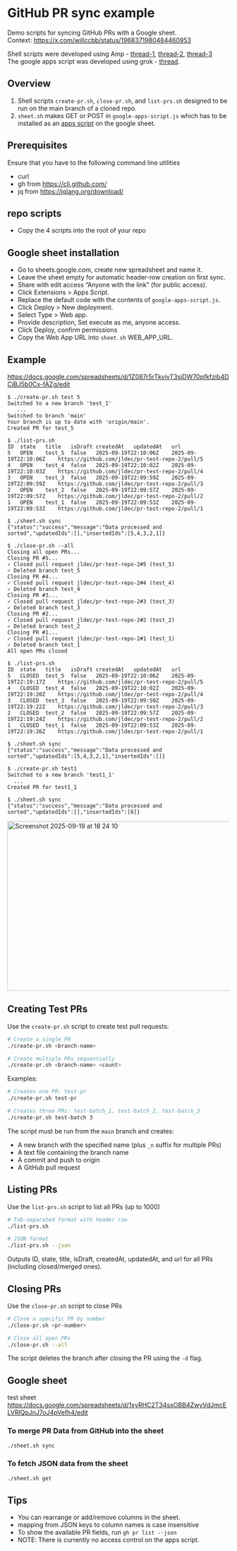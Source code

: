 # GitHub PR sync example
Demo scripts for syncing GitHub PRs with a Google sheet.  
Context: https://x.com/willccbb/status/1968371980484460953

Shell scripts were developed using Amp - [thread-1](https://ampcode.com/threads/T-3cd81dfc-3569-4154-8b9e-7c89da9260cc), [thread-2](https://ampcode.com/threads/T-9f0d37fd-68db-4828-814a-26b1095a0ad5), [thread-3](https://ampcode.com/threads/T-5eccdc48-f5d2-48a8-969f-da184b540a42)  
The google apps script was developed using grok - [thread](https://grok.com/c/fc1a62af-93a0-4b5c-a2ac-720adad7247b).

## Overview
1. Shell scripts `create-pr.sh`, `close-pr.sh`, and `list-prs.sh` designed to be run on the main branch of a cloned repo.
2. `sheet.sh` makes GET or POST in `google-apps-script.js` which has to be installed as an [apps script](https://developers.google.com/apps-script) on the google sheet.

## Prerequisites
Ensure that you have to the following command line utilities
- curl
- gh from https://cli.github.com/
- jq from https://jqlang.org/download/

## repo scripts
- Copy the 4 scripts into the root of your repo

## Google sheet installation
- Go to sheets.google.com, create new spreadsheet and name it.
- Leave the sheet empty for automatic header-row creation on first sync.
- Share with edit access “Anyone with the link” (for public access).
- Click Extensions > Apps Script.
- Replace the default code with the contents of `google-apps-script.js`.
- Click Deploy > New deployment.
- Select Type > Web app.
- Provide description, Set execute as me, anyone access.
- Click Deploy, confirm permissions
- Copy the Web App URL into `sheet.sh` WEB_APP_URL.

## Example
https://docs.google.com/spreadsheets/d/1Z087r5rTkvivT3sjDW70pfkfzib4DCjBJ5b0Cx-fAZg/edit

```
$ ./create-pr.sh test 5
Switched to a new branch 'test_1'
   ...
Switched to branch 'main'
Your branch is up to date with 'origin/main'.
Created PR for test_5

$ ./list-prs.sh
ID	state	title	isDraft	createdAt	updatedAt	url
5	OPEN	test_5	false	2025-09-19T22:10:06Z	2025-09-19T22:10:06Z	https://github.com/jldec/pr-test-repo-2/pull/5
4	OPEN	test_4	false	2025-09-19T22:10:02Z	2025-09-19T22:10:03Z	https://github.com/jldec/pr-test-repo-2/pull/4
3	OPEN	test_3	false	2025-09-19T22:09:59Z	2025-09-19T22:09:59Z	https://github.com/jldec/pr-test-repo-2/pull/3
2	OPEN	test_2	false	2025-09-19T22:09:57Z	2025-09-19T22:09:57Z	https://github.com/jldec/pr-test-repo-2/pull/2
1	OPEN	test_1	false	2025-09-19T22:09:53Z	2025-09-19T22:09:53Z	https://github.com/jldec/pr-test-repo-2/pull/1

$ ./sheet.sh sync
{"status":"success","message":"Data processed and sorted","updatedIds":[],"insertedIds":[5,4,3,2,1]}

$ ./close-pr.sh --all
Closing all open PRs...
Closing PR #5...
✓ Closed pull request jldec/pr-test-repo-2#5 (test_5)
✓ Deleted branch test_5
Closing PR #4...
✓ Closed pull request jldec/pr-test-repo-2#4 (test_4)
✓ Deleted branch test_4
Closing PR #3...
✓ Closed pull request jldec/pr-test-repo-2#3 (test_3)
✓ Deleted branch test_3
Closing PR #2...
✓ Closed pull request jldec/pr-test-repo-2#2 (test_2)
✓ Deleted branch test_2
Closing PR #1...
✓ Closed pull request jldec/pr-test-repo-2#1 (test_1)
✓ Deleted branch test_1
All open PRs closed

$ ./list-prs.sh
ID	state	title	isDraft	createdAt	updatedAt	url
5	CLOSED	test_5	false	2025-09-19T22:10:06Z	2025-09-19T22:19:17Z	https://github.com/jldec/pr-test-repo-2/pull/5
4	CLOSED	test_4	false	2025-09-19T22:10:02Z	2025-09-19T22:19:20Z	https://github.com/jldec/pr-test-repo-2/pull/4
3	CLOSED	test_3	false	2025-09-19T22:09:59Z	2025-09-19T22:19:22Z	https://github.com/jldec/pr-test-repo-2/pull/3
2	CLOSED	test_2	false	2025-09-19T22:09:57Z	2025-09-19T22:19:24Z	https://github.com/jldec/pr-test-repo-2/pull/2
1	CLOSED	test_1	false	2025-09-19T22:09:53Z	2025-09-19T22:19:26Z	https://github.com/jldec/pr-test-repo-2/pull/1

$ ./sheet.sh sync
{"status":"success","message":"Data processed and sorted","updatedIds":[5,4,3,2,1],"insertedIds":[]}

$ ./create-pr.sh test1
Switched to a new branch 'test1_1'
  ...
Created PR for test1_1

$ ./sheet.sh sync
{"status":"success","message":"Data processed and sorted","updatedIds":[],"insertedIds":[6]}
```

<img width="1029" height="383" alt="Screenshot 2025-09-19 at 18 24 10" src="https://github.com/user-attachments/assets/f11265c0-1be7-411d-8c74-9c9ef8e7b8ab" />


## Creating Test PRs
Use the `create-pr.sh` script to create test pull requests:

```bash
# Create a single PR
./create-pr.sh <branch-name>

# Create multiple PRs sequentially
./create-pr.sh <branch-name> <count>
```

Examples:
```bash
# Creates one PR: test-pr
./create-pr.sh test-pr

# Creates three PRs: test-batch_1, test-batch_2, test-batch_3
./create-pr.sh test-batch 3
```

The script must be run from the `main` branch and creates:
- A new branch with the specified name (plus `_n` suffix for multiple PRs)
- A text file containing the branch name
- A commit and push to origin
- A GitHub pull request

## Listing PRs
Use the `list-prs.sh` script to list all PRs (up to 1000)

```bash
# Tab-separated format with header row
./list-prs.sh

# JSON format
./list-prs.sh --json
```

Outputs ID, state, title, isDraft, createdAt, updatedAt, and url for all PRs (including closed/merged ones).

## Closing PRs
Use the `close-pr.sh` script to close PRs

```bash
# Close a specific PR by number
./close-pr.sh <pr-number>

# Close all open PRs
./close-pr.sh --all
```

The script deletes the branch after closing the PR using the `-d` flag.

## Google sheet
test sheet
https://docs.google.com/spreadsheets/d/1xyRHC2T34sxOBB4ZwyVdJmcELVRlQpJnJ7oJ4pVefh4/edit


### To merge PR Data from GitHub into the sheet
```bash
./sheet.sh sync
```

### To fetch JSON data from the sheet
```bash
./sheet.sh get
```

## Tips
- You can rearrange or add/remove columns in the sheet.
- mapping from JSON keys to column names is case insensitive
- To show the available PR fields, run `gh pr list --json`
- NOTE: There is currently no access control on the apps script.
